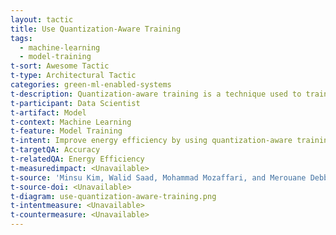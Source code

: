 ```yaml
---
layout: tactic
title: Use Quantization-Aware Training
tags:
  - machine-learning
  - model-training
t-sort: Awesome Tactic
t-type: Architectural Tactic
categories: green-ml-enabled-systems
t-description: Quantization-aware training is a technique used to train neural networks to convert data types to lower precision. The idea is to use fixed-point or integer representations instead of the more commonly used higher-precision floating-point representations. This improves the performance and energy efficiency of the model in federated learning.
t-participant: Data Scientist
t-artifact: Model
t-context: Machine Learning
t-feature: Model Training
t-intent: Improve energy efficiency by using quantization-aware training to convert high-precision data types to lower precision
t-targetQA: Accuracy
t-relatedQA: Energy Efficiency
t-measuredimpact: <Unavailable>
t-source: 'Minsu Kim, Walid Saad, Mohammad Mozaffari, and Merouane Debbah. 2021. On the Tradeoff between Energy, Precision, and Accuracy in Federated Quantized Neural Networks. In ICC 2022 - IEEE International Conference on Communications. 2194–2199. [DOI](https://doi.org/10.1109/ICC45855.2022.9838362); Martino Sorbaro, Qian Liu, Massimo Bortone, and Sadique Sheik. 2020. Optimizing the Energy Consumption of Spiking Neural Networks for Neuromorphic Applications. Frontiers in Neuroscience 14 (2020), 662. [DOI](https://doi.org/10.3389/fnins.2020.00662)'
t-source-doi: <Unavailable>
t-diagram: use-quantization-aware-training.png
t-intentmeasure: <Unavailable>
t-countermeasure: <Unavailable>
---
```

